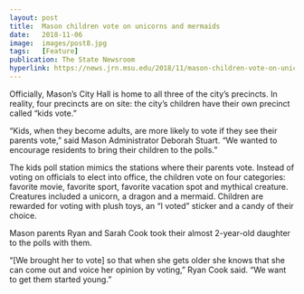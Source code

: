 ```yaml
---
layout: post
title:  Mason children vote on unicorns and mermaids
date:   2018-11-06
image:  images/post8.jpg
tags:   [Feature]
publication: The State Newsroom
hyperlink: https://news.jrn.msu.edu/2018/11/mason-children-vote-on-unicorns-and-mermaids/
---
```

Officially, Mason’s City Hall is home to all three of the city’s precincts. In reality, four precincts are on site: the city’s children have their own precinct called “kids vote.”

“Kids, when they become adults, are more likely to vote if they see their parents vote,” said Mason Administrator Deborah Stuart. “We wanted to encourage residents to bring their children to the polls.”

The kids poll station mimics the stations where their parents vote. Instead of voting on officials to elect into office, the children vote on four categories: favorite movie, favorite sport, favorite vacation spot and mythical creature. Creatures included a unicorn, a dragon and a mermaid. Children are rewarded for voting with plush toys, an “I voted” sticker and a candy of their choice.

Mason parents Ryan and Sarah Cook took their almost 2-year-old daughter to the polls with them.

“[We brought her to vote] so that when she gets older she knows that she can come out and voice her opinion by voting,” Ryan Cook said. “We want to get them started young.”
